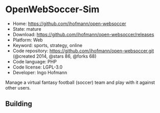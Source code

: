 # OpenWebSoccer-Sim

- Home: https://github.com/ihofmann/open-websoccer
- State: mature
- Download: https://github.com/ihofmann/open-websoccer/releases
- Platform: Web
- Keyword: sports, strategy, online
- Code repository: https://github.com/ihofmann/open-websoccer.git (@created 2014, @stars 86, @forks 68)
- Code language: PHP
- Code license: LGPL-3.0
- Developer: Ingo Hofmann

Manage a virtual fantasy football (soccer) team and play with it against other users.

## Building
